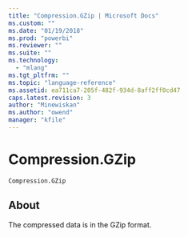 ```yaml
---
title: "Compression.GZip | Microsoft Docs"
ms.custom: ""
ms.date: "01/19/2018"
ms.prod: "powerbi"
ms.reviewer: ""
ms.suite: ""
ms.technology: 
  - "mlang"
ms.tgt_pltfrm: ""
ms.topic: "language-reference"
ms.assetid: ea711ca7-205f-482f-934d-8aff2ff0cd47
caps.latest.revision: 3
author: "Minewiskan"
ms.author: "owend"
manager: "kfile"
---
```

# Compression.GZip
<code>Compression.GZip
</code>

## About
The compressed data is in the GZip format.
